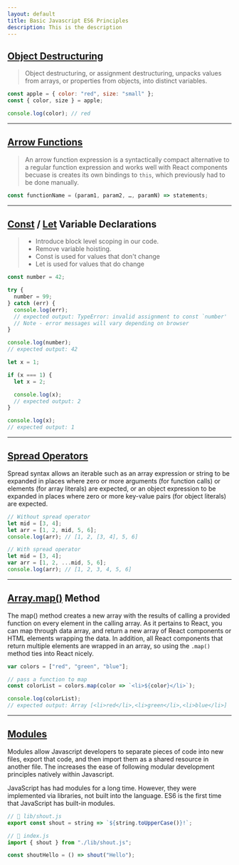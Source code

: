 ```yaml
---
layout: default
title: Basic Javascript ES6 Principles
description: This is the description
---
```


## [Object Destructuring](<(https://developer.mozilla.org/en-US/docs/Web/JavaScript/Reference/Operators/Destructuring_assignment)>)

> Object destructuring, or assignment destructuring, unpacks values from arrays, or properties from objects, into distinct variables.

```jsx
const apple = { color: "red", size: "small" };
const { color, size } = apple;

console.log(color); // red
```

---

## [Arrow Functions](https://developer.mozilla.org/en-US/docs/Web/JavaScript/Reference/Functions/Arrow_functions)

> An arrow function expression is a syntactically compact alternative to a regular function expression and works well with React components becuase is creates its own bindings to `this`, which previously had to be done manually.

```jsx
const functionName = (param1, param2, …, paramN) => statements;
```

---

## [Const](https://developer.mozilla.org/en-US/docs/Web/JavaScript/Reference/Statements/const) / [Let](https://developer.mozilla.org/en-US/docs/Web/JavaScript/Reference/Statements/let) Variable Declarations

> - Introduce block level scoping in our code.
> - Remove variable hoisting.
> - Const is used for values that don't change
> - Let is used for values that do change

```jsx
const number = 42;

try {
  number = 99;
} catch (err) {
  console.log(err);
  // expected output: TypeError: invalid assignment to const `number'
  // Note - error messages will vary depending on browser
}

console.log(number);
// expected output: 42
```

```jsx
let x = 1;

if (x === 1) {
  let x = 2;

  console.log(x);
  // expected output: 2
}

console.log(x);
// expected output: 1
```

---

## [Spread Operators](https://developer.mozilla.org/en-US/docs/Web/JavaScript/Reference/Operators/Spread_syntax)

Spread syntax allows an iterable such as an array expression or string to be expanded in places where zero or more arguments (for function calls) or elements (for array literals) are expected, or an object expression to be expanded in places where zero or more key-value pairs (for object literals) are expected.

```jsx
// Without spread operator
let mid = [3, 4];
let arr = [1, 2, mid, 5, 6];
console.log(arr); // [1, 2, [3, 4], 5, 6]

// With spread operator
let mid = [3, 4];
var arr = [1, 2, ...mid, 5, 6];
console.log(arr); // [1, 2, 3, 4, 5, 6]
```

---

## [Array.map()](https://developer.mozilla.org/en-US/docs/Web/JavaScript/Reference/Global_Objects/Array/map) Method

The map() method creates a new array with the results of calling a provided function on every element in the calling array. As it pertains to React, you can map through data array, and return a new array of React components or HTML elements wrapping the data. In addition, all React components that return multiple elements are wrapped in an array, so using the `.map()` method ties into React nicely.

```jsx
var colors = ["red", "green", "blue"];

// pass a function to map
const colorList = colors.map(color => `<li>${color}</li>`);

console.log(colorList);
// expected output: Array [<li>red</li>,<li>green</li>,<li>blue</li>]
```

---

## [Modules](https://developer.mozilla.org/en-US/docs/Web/JavaScript/Guide/Modules)

Modules allow Javascript developers to separate pieces of code into new files, export that code, and then import them as a shared resource in another file. The increases the ease of following modular development principles natively within Javascript.

JavaScript has had modules for a long time. However, they were implemented via libraries, not built into the language. ES6 is the first time that JavaScript has built-in modules.

```jsx
// 📁 lib/shout.js
export const shout = string => `${string.toUpperCase()}!`;
```

```jsx
// 📁 index.js
import { shout } from "./lib/shout.js";

const shoutHello = () => shout("Hello");
```
